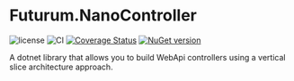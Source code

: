 # Futurum.NanoController

![license](https://img.shields.io/github/license/futurum-dev/dotnet.futurum.nanocontroller?style=for-the-badge)
![CI](https://img.shields.io/github/workflow/status/futurum-dev/dotnet.futurum.nanocontroller/CI/main?style=for-the-badge)
[![Coverage Status](https://img.shields.io/coveralls/github/futurum-dev/dotnet.futurum.nanocontroller?style=for-the-badge)](https://coveralls.io/github/futurum-dev/dotnet.futurum.nanocontroller?branch=main)
[![NuGet version](https://img.shields.io/nuget/v/futurum.nanocontroller?style=for-the-badge)](https://www.nuget.org/packages/futurum.nanocontroller)

A dotnet library that allows you to build WebApi controllers using a vertical slice architecture approach.